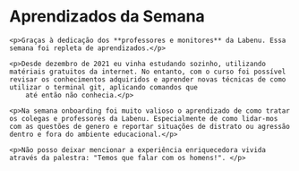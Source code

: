 <!DOCTYPE html>
<html lang="pt-BRL">

<head>
    <meta charset="UTF-8">
    <meta name="viewport" content="width=device-width, initial-scale=1.0">
    <title>Aprendizados da Semana</title>
</head>

<body>
    <h1>Aprendizados da Semana</h1>

    <p>Graças à dedicação dos **professores e monitores** da Labenu. Essa semana foi repleta de aprendizados.</p>

    <p>Desde dezembro de 2021 eu vinha estudando sozinho, utilizando matériais gratuitos da internet. No entanto, com o curso foi possível revisar os conhecimentos adquiridos e aprender novas técnicas de como utilizar o terminal git, aplicando comandos que
        até então não conhecia.</p>

    <p>Na semana onboarding foi muito valioso o aprendizado de como tratar os colegas e professores da Labenu. Especialmente de como lidar-mos com as questões de genero e reportar situações de distrato ou agressão dentro e fora do ambiente educacional.</p>

    <p>Não posso deixar mencionar a experiência enriquecedora vivida através da palestra: "Temos que falar com os homens!". </p>

</body>